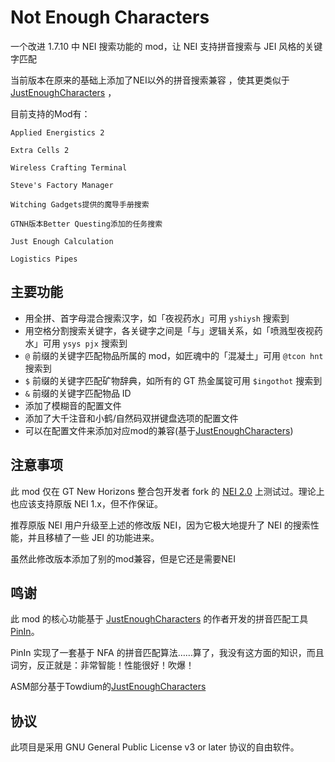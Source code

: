 # Not Enough Characters

一个改进 1.7.10 中 NEI 搜索功能的 mod，让 NEI 支持拼音搜索与 JEI 风格的关键字匹配

当前版本在原来的基础上添加了NEI以外的拼音搜索兼容 ，使其更类似于[JustEnoughCharacters](https://github.com/Towdium/JustEnoughCharacters) ，

目前支持的Mod有：

`Applied Energistics 2`

`Extra Cells 2`

`Wireless Crafting Terminal`

`Steve's Factory Manager`

`Witching Gadgets提供的魔导手册搜索`

`GTNH版本Better Questing添加的任务搜索`

`Just Enough Calculation`

`Logistics Pipes`


## 主要功能

- 用全拼、首字母混合搜索汉字，如「夜视药水」可用 `yshiysh` 搜索到
- 用空格分割搜索关键字，各关键字之间是「与」逻辑关系，如「喷溅型夜视药水」可用 `ysys pjx` 搜索到
- `@` 前缀的关键字匹配物品所属的 mod，如匠魂中的「混凝土」可用 `@tcon hnt` 搜索到
- `$` 前缀的关键字匹配矿物辞典，如所有的 GT 热金属锭可用 `$ingothot` 搜索到
- `&` 前缀的关键字匹配物品 ID
- 添加了模糊音的配置文件
- 添加了大千注音和小鹤/自然码双拼键盘选项的配置文件
- 可以在配置文件来添加对应mod的兼容(基于[JustEnoughCharacters](https://github.com/Towdium/JustEnoughCharacters))

## 注意事项

此 mod 仅在 GT New Horizons 整合包开发者 fork 的 [NEI 2.0](https://github.com/GTNewHorizons/NotEnoughItems) 上测试过。理论上也应该支持原版 NEI 1.x，但不作保证。

推荐原版 NEI 用户升级至上述的修改版 NEI，因为它极大地提升了 NEI 的搜索性能，并且移植了一些 JEI 的功能进来。

虽然此修改版本添加了别的mod兼容，但是它还是需要NEI

## 鸣谢

此 mod 的核心功能基于 [JustEnoughCharacters](https://github.com/Towdium/JustEnoughCharacters) 的作者开发的拼音匹配工具 [PinIn](https://github.com/Towdium/PinIn)。

PinIn 实现了一套基于 NFA 的拼音匹配算法……算了，我没有这方面的知识，而且词穷，反正就是：非常智能！性能很好！吹爆！

ASM部分基于Towdium的[JustEnoughCharacters](https://github.com/Towdium/JustEnoughCharacters)

## 协议

此项目是采用 GNU General Public License v3 or later 协议的自由软件。

